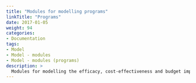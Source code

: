 ```yaml
---
title: "Modules for modelling programs"
linkTitle: "Programs"
date: 2017-01-05
weight: 94
categories: 
- Documentation
tags: 
- Model
- Model - modules
- Model - modules (programs)
description: >
  Modules for modelling the efficacy, cost-effectiveness and budget impact of youth mental health programs (e.g. interventions for prevention, treatment and wellbeing) are collectively referred to as the "On Target" model.  No programs modules are yet available - see details on [preliminary work in progress](/docs/model/pipeline/pipeline-programs/).
---
```



